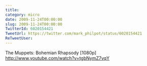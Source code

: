 ```yaml
---
title: 
category: micro
date: 2009-11-24T00:00:00
slug: 2009-11-24T00:00:00
TwitterId: 6020154421
TweetUrl: https://twitter.com/mark_philpot/status/6020154421
ReTweetUser: 
---
```


The Muppets: Bohemian Rhapsody [1080p] http://www.youtube.com/watch?v=tgbNymZ7vqY